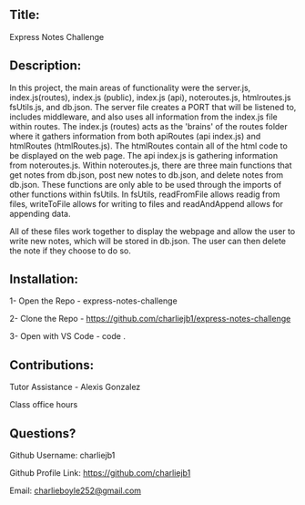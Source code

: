  ## Title: 
 
 Express Notes Challenge 
  
 ## Description: 

In this project, the main areas of functionality were the server.js, index.js(routes), index.js (public), index.js (api), noteroutes.js, htmlroutes.js fsUtils.js, and db.json. The server file creates a PORT that will be listened to, includes middleware, and also uses all information from the index.js file within routes. The index.js (routes) acts as the 'brains' of the routes folder where it gathers information from both apiRoutes (api index.js) and htmlRoutes (htmlRoutes.js).  The htmlRoutes contain all of the html code to be displayed on the web page. The api index.js is gathering information from noteroutes.js. Within noteroutes.js, there are three main functions that get notes from db.json, post new notes to db.json, and delete notes from db.json. These functions are only able to be used through the imports of other functions within fsUtils. In fsUtils, readFromFile allows readig from files, writeToFile allows for writing to files and readAndAppend allows for appending data. 

All of these files work together to display the webpage and allow the user to write new notes, which will be stored in db.json. The user can then delete the note if they choose to do so.


 ## Installation: 

 1- Open the Repo - express-notes-challenge
 
 2- Clone the Repo - https://github.com/charliejb1/express-notes-challenge

 3- Open with VS Code - code .

 ## Contributions: 

 Tutor Assistance - Alexis Gonzalez

 
 Class office hours 

 ## Questions?

  Github Username: charliejb1
  
  Github Profile Link: https://github.com/charliejb1
  
  Email: charlieboyle252@gmail.com
  